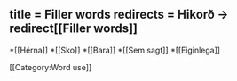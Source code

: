 title = Filler words
redirects = Hikorð -> redirect[[Filler words]]
---

*[[Hérna]]
*[[Sko]]
*[[Bara]]
*[[Sem sagt]]
*[[Eiginlega]]

[[Category:Word use]]